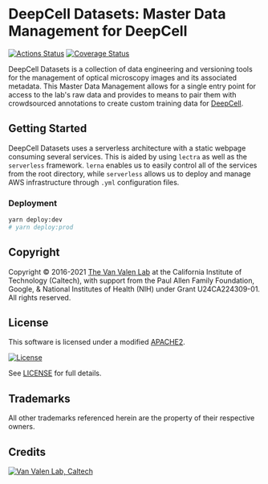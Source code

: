 # DeepCell Datasets: Master Data Management for DeepCell

[![Actions Status](https://github.com/vanvalenlab/deepcell-datasets/workflows/Test%20API/badge.svg)](https://github.com/vanvalenlab/deepcell-datasets/actions)
[![Coverage Status](https://coveralls.io/repos/github/vanvalenlab/deepcell-datasets/badge.svg?branch=master)](https://coveralls.io/github/vanvalenlab/deepcell-datasets?branch=master)

DeepCell Datasets is a collection of data engineering and versioning tools for the management of optical microscopy images and its associated metadata. This Master Data Management allows for a single entry point for access to the lab's raw data and provides to means to pair them with crowdsourced annotations to create custom training data for [DeepCell](https://github.com/vanvalenlab/deepcell-tf).

## Getting Started

DeepCell Datasets uses a serverless architecture with a static webpage consuming several services.
This is aided by using `lectra` as well as the `serverless` framework.
`lerna` enables us to easily control all of the services from the root directory, while `serverless` allows us to deploy and manage AWS infrastructure through `.yml` configuration files.

### Deployment

```bash
yarn deploy:dev
# yarn deploy:prod
```

## Copyright

Copyright © 2016-2021 [The Van Valen Lab](http://www.vanvalen.caltech.edu/) at the California Institute of Technology (Caltech), with support from the Paul Allen Family Foundation, Google, & National Institutes of Health (NIH) under Grant U24CA224309-01.
All rights reserved.

## License

This software is licensed under a modified [APACHE2](LICENSE).

[![License](https://img.shields.io/badge/License-Apache%202.0-blue.svg)](https://opensource.org/licenses/Apache-2.0)

See [LICENSE](LICENSE) for full details.

## Trademarks

All other trademarks referenced herein are the property of their respective owners.

## Credits

[![Van Valen Lab, Caltech](https://upload.wikimedia.org/wikipedia/commons/7/75/Caltech_Logo.svg)](http://www.vanvalen.caltech.edu/)
